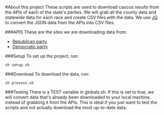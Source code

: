 #About this project
These scripts are used to download caucus results from the APIs of each of the state's parties. We will grab all the county data and statewide data for each race and create CSV files with the data. We use [JQ](https://stedolan.github.io/jq/) to convert the JSON data from the APIs into CSV files.

###APIS
These are the sites we are downloading data from:

* [Republican party](https://www.iagopcaucuses.com/swagger/ui/index)
* [Democratic party](https://www.idpcaucuses.com/swagger/ui/index)

###Setup
To set up the project, run:

	sh setup.sh

###Download
To download the data, run:

	sh process.sh

###Testing
There is a TEST variable in globals.sh. If this is set to true, we will convert data that's already been downloaded to your local machine, instead of grabbing it from the APIs. This is ideal if you just want to test the scripts and not actually download the most up-to-date data.
